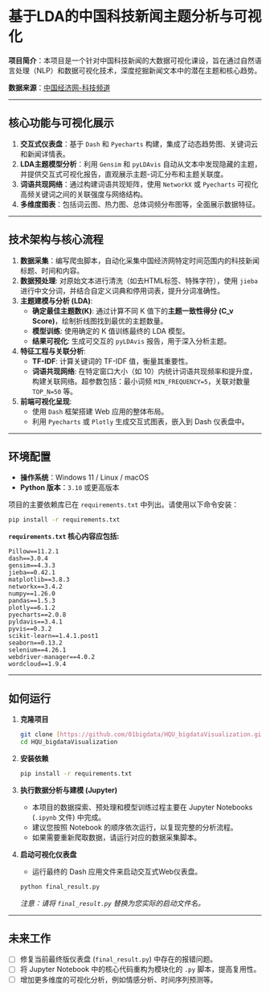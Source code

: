 # 基于LDA的中国科技新闻主题分析与可视化

**项目简介**：本项目是一个针对中国科技新闻的大数据可视化课设，旨在通过自然语言处理（NLP）和数据可视化技术，深度挖掘新闻文本中的潜在主题和核心趋势。

**数据来源**：[中国经济网-科技频道]((http://www.ce.cn/xwzx/kj/index.shtml))

---

## 核心功能与可视化展示

1.  **交互式仪表盘**：基于 `Dash` 和 `Pyecharts` 构建，集成了动态趋势图、关键词云和新闻详情表。
2.  **LDA主题模型分析**：利用 `Gensim` 和 `pyLDAvis` 自动从文本中发现隐藏的主题，并提供交互式可视化报告，直观展示主题-词汇分布和主题关联度。
3.  **词语共现网络**：通过构建词语共现矩阵，使用 `NetworkX` 或 `Pyecharts` 可视化高频关键词之间的关联强度与网络结构。
4.  **多维度图表**：包括词云图、热力图、总体词频分布图等，全面展示数据特征。


---

## 技术架构与核心流程


1.  **数据采集**：编写爬虫脚本，自动化采集中国经济网特定时间范围内的科技新闻标题、时间和内容。
2.  **数据预处理**: 对原始文本进行清洗（如去HTML标签、特殊字符），使用 `jieba` 进行中文分词，并结合自定义词典和停用词表，提升分词准确性。
3.  **主题建模与分析 (LDA)**:
    * **确定最佳主题数(K)**: 通过计算不同 K 值下的**主题一致性得分 (C_v Score)**，绘制折线图找到最优的主题数量。
    * **模型训练**: 使用确定的 K 值训练最终的 LDA 模型。
    * **结果可视化**: 生成可交互的 `pyLDAvis` 报告，用于深入分析主题。
4.  **特征工程与关联分析**:
    * **TF-IDF**: 计算关键词的 TF-IDF 值，衡量其重要性。
    * **词语共现网络**: 在特定窗口大小（如 10）内统计词语共现频率和提升度，构建关联网络。超参数包括：最小词频 `MIN_FREQUENCY=5`，关联对数量 `TOP_N=50` 等。
5.  **前端可视化呈现**:
    * 使用 `Dash` 框架搭建 Web 应用的整体布局。
    -   利用 `Pyecharts` 或 `Plotly` 生成交互式图表，嵌入到 Dash 仪表盘中。

---

## 环境配置

-   **操作系统**：Windows 11 / Linux / macOS
-   **Python 版本**：`3.10` 或更高版本

项目的主要依赖库已在 `requirements.txt` 中列出。请使用以下命令安装：

```bash
pip install -r requirements.txt
```

**`requirements.txt` 核心内容应包括:**

```text
Pillow==11.2.1
dash==3.0.4
gensim==4.3.3
jieba==0.42.1
matplotlib==3.8.3
networkx==3.4.2
numpy==1.26.0
pandas==1.5.3
plotly==6.1.2
pyecharts==2.0.8
pyldavis==3.4.1
pyvis==0.3.2
scikit-learn==1.4.1.post1
seaborn==0.13.2
selenium==4.26.1
webdriver-manager==4.0.2
wordcloud==1.9.4
```

---

## 如何运行

1.  **克隆项目**
    ```bash
    git clone [https://github.com/01bigdata/HQU_bigdataVisualization.git](https://github.com/01bigdata/HQU_bigdataVisualization.git)
    cd HQU_bigdataVisualization
    ```

2.  **安装依赖**
    ```bash
    pip install -r requirements.txt
    ```

3.  **执行数据分析与建模 (Jupyter)**
    -   本项目的数据探索、预处理和模型训练过程主要在 Jupyter Notebooks (`.ipynb` 文件) 中完成。
    -   建议您按照 Notebook 的顺序依次运行，以复现完整的分析流程。
    -   如果需要重新爬取数据，请运行对应的数据采集脚本。

4.  **启动可视化仪表盘**
    -   运行最终的 Dash 应用文件来启动交互式Web仪表盘。
    ```bash
    python final_result.py 
    ```
    *注意：请将 `final_result.py` 替换为您实际的启动文件名。*

---

## 未来工作

-   [ ] 修复当前最终版仪表盘 (`final_result.py`) 中存在的报错问题。
-   [ ] 将 Jupyter Notebook 中的核心代码重构为模块化的 `.py` 脚本，提高复用性。
-   [ ] 增加更多维度的可视化分析，例如情感分析、时间序列预测等。
